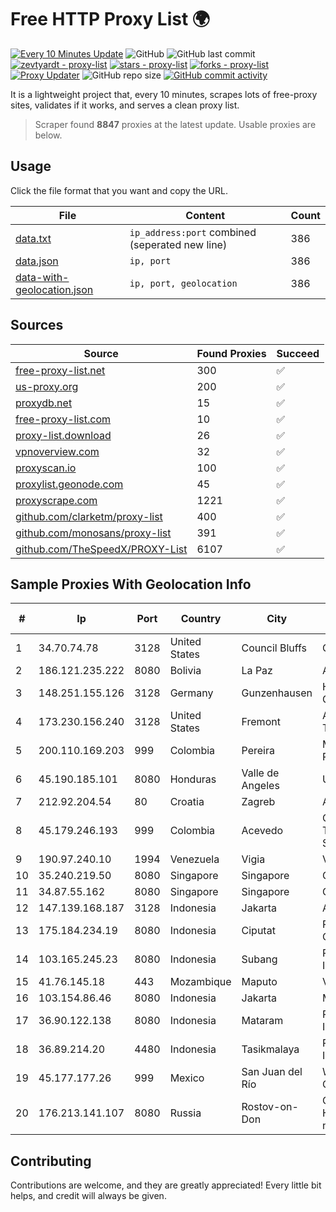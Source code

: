 
# Free HTTP Proxy List 🌍

[![Every 10 Minutes Update](https://github.com/mertguvencli/http-proxy-list/actions/workflows/main.yml/badge.svg?branch=main)](https://github.com/mertguvencli/http-proxy-list/actions/workflows/main.yml)
![GitHub](https://img.shields.io/github/license/mertguvencli/http-proxy-list)
![GitHub last commit](https://img.shields.io/github/last-commit/mertguvencli/http-proxy-list)
[![zevtyardt - proxy-list](https://img.shields.io/static/v1?label=zevtyardt&message=proxy-list&color=blue&logo=github)](https://github.com/zevtyardt/proxy-list "Go to GitHub repo")
[![stars - proxy-list](https://img.shields.io/github/stars/zevtyardt/proxy-list?style=social)](https://github.com/zevtyardt/proxy-list)
[![forks - proxy-list](https://img.shields.io/github/forks/zevtyardt/proxy-list?style=social)](https://github.com/zevtyardt/proxy-list)
[![Proxy Updater](https://github.com/zevtyardt/proxy-list/workflows/Proxy%20Updater/badge.svg)](https://github.com/zevtyardt/proxy-list/actions?query=workflow:"Proxy+Updater")
![GitHub repo size](https://img.shields.io/github/repo-size/zevtyardt/proxy-list)
[![GitHub commit activity](https://img.shields.io/github/commit-activity/m/zevtyardt/proxy-list?logo=commits)](https://github.com/zevtyardt/proxy-list/commits/main)

It is a lightweight project that, every 10 minutes, scrapes lots of free-proxy sites, validates if it works, and serves a clean proxy list.

> Scraper found **8847** proxies at the latest update. Usable proxies are below.

## Usage

Click the file format that you want and copy the URL.

|File|Content|Count|
|----|-------|-----|
|[data.txt](https://raw.githubusercontent.com/mertguvencli/http-proxy-list/main/proxy-list/data.txt)|`ip_address:port` combined (seperated new line)|386|
|[data.json](https://raw.githubusercontent.com/mertguvencli/http-proxy-list/main/proxy-list/data.json)|`ip, port`|386|
|[data-with-geolocation.json](https://raw.githubusercontent.com/mertguvencli/http-proxy-list/main/proxy-list/data-with-geolocation.json)|`ip, port, geolocation`|386|

## Sources

|Source|Found Proxies|Succeed|
|------|-------------|-------|
|[free-proxy-list.net](https://free-proxy-list.net)|300|✅|
|[us-proxy.org](https://www.us-proxy.org)|200|✅|
|[proxydb.net](http://proxydb.net)|15|✅|
|[free-proxy-list.com](https://free-proxy-list.com/?page=&port=&type%5B%5D=http&type%5B%5D=https&up_time=0&search=Search)|10|✅|
|[proxy-list.download](https://www.proxy-list.download/HTTP)|26|✅|
|[vpnoverview.com](https://vpnoverview.com/privacy/anonymous-browsing/free-proxy-servers)|32|✅|
|[proxyscan.io](https://www.proxyscan.io)|100|✅|
|[proxylist.geonode.com](https://proxylist.geonode.com/api/proxy-list?limit=300&page=1&sort_by=lastChecked&sort_type=desc&protocols=http,https)|45|✅|
|[proxyscrape.com](https://api.proxyscrape.com/v2/?request=displayproxies&protocol=http&timeout=10000&country=all&ssl=all&anonymity=all)|1221|✅|
|[github.com/clarketm/proxy-list](https://raw.githubusercontent.com/clarketm/proxy-list/master/proxy-list-raw.txt)|400|✅|
|[github.com/monosans/proxy-list](https://raw.githubusercontent.com/monosans/proxy-list/main/proxies/http.txt)|391|✅|
|[github.com/TheSpeedX/PROXY-List](https://raw.githubusercontent.com/TheSpeedX/PROXY-List/master/http.txt)|6107|✅|


## Sample Proxies With Geolocation Info

|#|Ip|Port|Country|City|Internet Service Provider|
|-|--|----|-------|----|-------------------------|
|1|34.70.74.78|3128|United States|Council Bluffs|Google LLC|
|2|186.121.235.222|8080|Bolivia|La Paz|AXS Bolivia S. A.|
|3|148.251.155.126|3128|Germany|Gunzenhausen|Hetzner Online GmbH|
|4|173.230.156.240|3128|United States|Fremont|Akamai Technologies, Inc.|
|5|200.110.169.203|999|Colombia|Pereira|Media Commerce Partners S.A|
|6|45.190.185.101|8080|Honduras|Valle de Angeles|Ufinet Panama S.A.|
|7|212.92.204.54|80|Croatia|Zagreb|A1 Hrvatska d.o.o|
|8|45.179.246.193|999|Colombia|Acevedo|Genionet Telecomunicaciones S.A.S|
|9|190.97.240.10|1994|Venezuela|Vigia|Viginet C.A|
|10|35.240.219.50|8080|Singapore|Singapore|Google LLC|
|11|34.87.55.162|8080|Singapore|Singapore|Google LLC|
|12|147.139.168.187|3128|Indonesia|Jakarta|Alibaba.com LLC|
|13|175.184.234.19|8080|Indonesia|Ciputat|PT.Indonesia Comnets Plus|
|14|103.165.245.23|8080|Indonesia|Subang|PT. Fiber Networks Indonesia|
|15|41.76.145.18|443|Mozambique|Maputo|VM  S.A|
|16|103.154.86.46|8080|Indonesia|Jakarta|MORATELINDONAP|
|17|36.90.122.138|8080|Indonesia|Mataram|PT. Telekomunikasi Indonesia|
|18|36.89.214.20|4480|Indonesia|Tasikmalaya|PT. Telekomunikasi Indonesia|
|19|45.177.177.26|999|Mexico|San Juan del Río|Wantelco SAS de CV|
|20|176.213.141.107|8080|Russia|Rostov-on-Don|CJSC "ER-Telecom Holding" Rostov-na-Donu branch|



## Contributing

Contributions are welcome, and they are greatly appreciated! Every
little bit helps, and credit will always be given.

